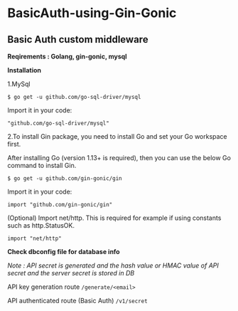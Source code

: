 # BasicAuth-using-Gin-Gonic

##  Basic Auth custom middleware 

**Reqirements : Golang, gin-gonic, mysql**

**Installation**

1.MySql

`$ go get -u github.com/go-sql-driver/mysql`

Import it in your code:

`"github.com/go-sql-driver/mysql"`

2.To install Gin package, you need to install Go and set your Go workspace first.

After installing Go (version 1.13+ is required), then you can use the below Go command to install Gin.

`$ go get -u github.com/gin-gonic/gin`

Import it in your code:

`import "github.com/gin-gonic/gin"`

(Optional) Import net/http. This is required for example if using constants such as http.StatusOK.

`import "net/http"`

**Check dbconfig file for database info**

*Note : API secret is generated and the hash value or HMAC value of API secret and the server secret is stored in DB*

API key generation route 
`/generate/<email>`

API authenticated route (Basic Auth)
`/v1/secret`
